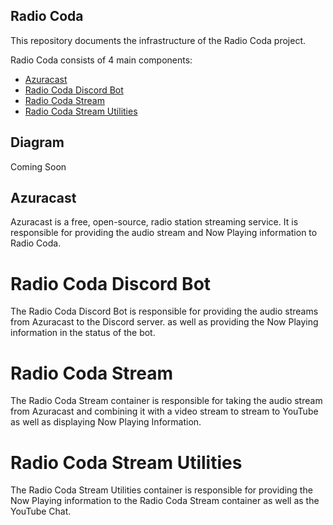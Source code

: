 ## Radio Coda

This repository documents the infrastructure of the Radio Coda project.

Radio Coda consists of 4 main components:

- [Azuracast](#azuracast)
- [Radio Coda Discord Bot](#radio-coda-discord-bot)
- [Radio Coda Stream](#radio-coda-stream)
- [Radio Coda Stream Utilities](#radio-coda-stream-utilities)

## Diagram

Coming Soon

## Azuracast

Azuracast is a free, open-source, radio station streaming service.
It is responsible for providing the audio stream and Now Playing information to
Radio Coda.

# Radio Coda Discord Bot

The Radio Coda Discord Bot is responsible for providing the audio streams from
Azuracast to the Discord server. as well as providing the Now Playing information in
the status of the bot.

# Radio Coda Stream

The Radio Coda Stream container is responsible for taking the audio stream from
Azuracast and combining it with a video stream to stream to YouTube as well as
displaying Now Playing Information.

# Radio Coda Stream Utilities

The Radio Coda Stream Utilities container is responsible for providing the
Now Playing information to the Radio Coda Stream container as well as the
YouTube Chat.